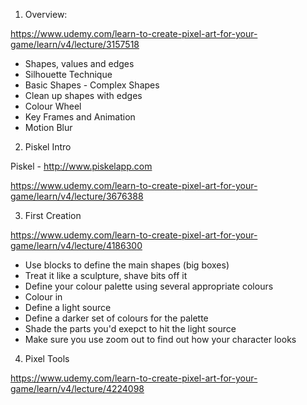 1. Overview:

https://www.udemy.com/learn-to-create-pixel-art-for-your-game/learn/v4/lecture/3157518

* Shapes, values and edges
* Silhouette Technique
* Basic Shapes - Complex Shapes
* Clean up shapes with edges
* Colour Wheel
* Key Frames and Animation
* Motion Blur

2. Piskel Intro

Piskel - http://www.piskelapp.com

https://www.udemy.com/learn-to-create-pixel-art-for-your-game/learn/v4/lecture/3676388

3. First Creation

https://www.udemy.com/learn-to-create-pixel-art-for-your-game/learn/v4/lecture/4186300

* Use blocks to define the main shapes (big boxes)
* Treat it like a sculpture, shave bits off it
* Define your colour palette using several appropriate colours
* Colour in
* Define a light source
* Define a darker set of colours for the palette
* Shade the parts you'd exepct to hit the light source
* Make sure you use zoom out to find out how your character looks

4. Pixel Tools

https://www.udemy.com/learn-to-create-pixel-art-for-your-game/learn/v4/lecture/4224098
